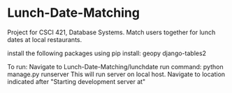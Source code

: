# Lunch-Date-Matching
Project for CSCI 421, Database Systems. Match users together for lunch dates at local restaurants.

install the following packages using pip install: 
geopy
django-tables2

To run:
Navigate to Lunch-Date-Matching/lunchdate
run command: python manage.py runserver
This will run server on local host. Navigate to location indicated after "Starting development server at"
